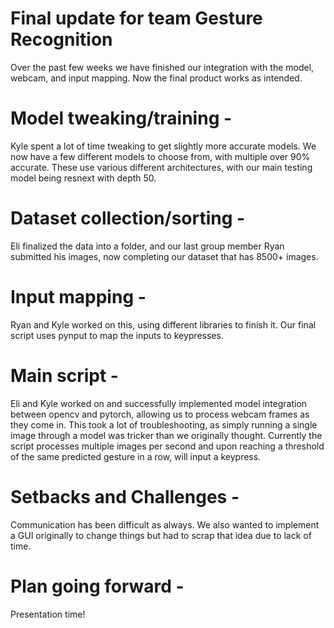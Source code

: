 # Final update for team Gesture Recognition

Over the past few weeks we have finished our integration with the model, webcam, and input mapping. Now the final product works as intended.

# Model tweaking/training -

Kyle spent a lot of time tweaking to get slightly more accurate models. We now have a few different models to choose from, with multiple over 90% accurate. These use various different architectures, with our main testing model being resnext with depth 50.

# Dataset collection/sorting -

Eli finalized the data into a folder, and our last group member Ryan submitted his images, now completing our dataset that has 8500+ images.

# Input mapping - 

Ryan and Kyle worked on this, using different libraries to finish it. Our final script uses pynput to map the inputs to keypresses.

# Main script -

Eli and Kyle worked on and successfully implemented model integration between opencv and pytorch, allowing us to process webcam frames as they come in. This took a lot of troubleshooting, as simply running a single image through a model was tricker than we originally thought. Currently the script processes multiple images per second and upon reaching a threshold of the same predicted gesture in a row, will input a keypress.

# Setbacks and Challenges -

Communication has been difficult as always. We also wanted to implement a GUI originally to change things but had to scrap that idea due to lack of time.

# Plan going forward -

Presentation time!
